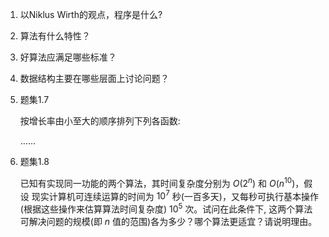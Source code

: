 1. 以Niklus Wirth的观点，程序是什么? 

2. 算法有什么特性？

3. 好算法应满足哪些标准？

4. 数据结构主要在哪些层面上讨论问题？

5. 题集1.7

   按增长率由小至大的顺序排列下列各函数:

   …… 

6. 题集1.8 

   已知有实现同一功能的两个算法，其时间复杂度分别为 $O(2^n )$ 和 $O(n^{10})$，假设 现实计算机可连续运算的时间为 $10^7$ 秒(一百多天)，又每秒可执行基本操作(根据这些操作来估算算法时间复杂度) $10^5$ 次。试问在此条件下, 这两个算法可解决问题的规模(即 $n$ 值的范围)各为多少？哪个算法更适宜？请说明理由。

